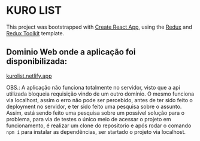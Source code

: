# KURO LIST

This project was bootstrapped with [Create React App](https://github.com/facebook/create-react-app), using the [Redux](https://redux.js.org/) and [Redux Toolkit](https://redux-toolkit.js.org/) template.

## Dominio Web onde a aplicação foi disponibilizada:
[kurolist.netlify.app](kurolist.netlify.app)

OBS.: A aplicação não funciona totalmente no servidor, visto que a api utilizada bloqueia requisição vindo de um outro domínio. O mesmo funciona via localhost, assim o erro não pode ser percebido, antes de ter sido feito o deployment no servidor, e ter sido feito uma pesquisa sobre o assunto. 
Assim, está sendo feito uma pesquisa sobre um possível solução para o problema, para via de testes o único meio de acessar o projeto em funcionamento, é realizar um clone do repositorio e após rodar o comando `npm i` para instalar as dependências, ser startado o projeto via localhost.
